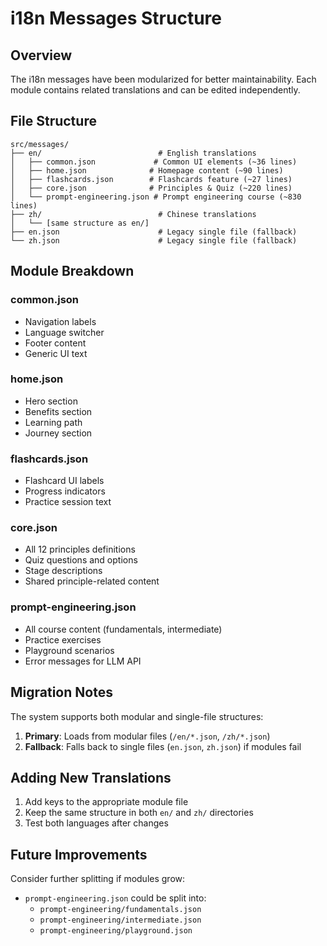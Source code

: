 # i18n Messages Structure

## Overview
The i18n messages have been modularized for better maintainability. Each module contains related translations and can be edited independently.

## File Structure

```
src/messages/
├── en/                          # English translations
│   ├── common.json             # Common UI elements (~36 lines)
│   ├── home.json              # Homepage content (~90 lines)
│   ├── flashcards.json        # Flashcards feature (~27 lines)
│   ├── core.json              # Principles & Quiz (~220 lines)
│   └── prompt-engineering.json # Prompt engineering course (~830 lines)
├── zh/                          # Chinese translations
│   └── [same structure as en/]
├── en.json                      # Legacy single file (fallback)
└── zh.json                      # Legacy single file (fallback)
```

## Module Breakdown

### common.json
- Navigation labels
- Language switcher
- Footer content
- Generic UI text

### home.json  
- Hero section
- Benefits section
- Learning path
- Journey section

### flashcards.json
- Flashcard UI labels
- Progress indicators
- Practice session text

### core.json
- All 12 principles definitions
- Quiz questions and options
- Stage descriptions
- Shared principle-related content

### prompt-engineering.json
- All course content (fundamentals, intermediate)
- Practice exercises
- Playground scenarios
- Error messages for LLM API

## Migration Notes

The system supports both modular and single-file structures:
1. **Primary**: Loads from modular files (`/en/*.json`, `/zh/*.json`)
2. **Fallback**: Falls back to single files (`en.json`, `zh.json`) if modules fail

## Adding New Translations

1. Add keys to the appropriate module file
2. Keep the same structure in both `en/` and `zh/` directories
3. Test both languages after changes

## Future Improvements

Consider further splitting if modules grow:
- `prompt-engineering.json` could be split into:
  - `prompt-engineering/fundamentals.json`
  - `prompt-engineering/intermediate.json`
  - `prompt-engineering/playground.json`